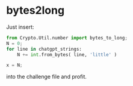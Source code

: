 # bytes2long

Just insert:

```python
from Crypto.Util.number import bytes_to_long;
N = 0;
for line in chatgpt_strings:
    N += int.from_bytes( line, 'little' )

x = N;
```

into the challenge file and profit.
